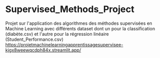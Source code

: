 # Supervised_Methods_Project
Projet sur l'application des algorithmes des méthodes supervisées en Machine Learning avec différents dataset dont un pour la classification (diabète.csv) et l'autre pour la régression linéaire (Student_Performance.csv) 
https://projetmachinelearningapprentissagesupervisee-kjgx8weewqcdph84x.streamlit.app/
